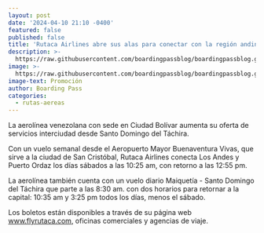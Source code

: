 ```yaml
---
layout: post
date: '2024-04-10 21:10 -0400'
featured: false
published: false
title: 'Rutaca Airlines abre sus alas para conectar con la región andina. '
description: >-
  https://raw.githubusercontent.com/boardingpassblog/boardingpassblog.github.io/main/assets/images/Rutaca-PZO.jpg
image: >-
  https://raw.githubusercontent.com/boardingpassblog/boardingpassblog.github.io/main/assets/images/Rutaca-PZO.jpg
image-text: Promoción
author: Boarding Pass
categories:
  - rutas-aereas
---
```

La aerolínea venezolana con sede en Ciudad Bolívar aumenta su oferta de servicios interciudad desde Santo Domingo del Táchira. 

Con un vuelo semanal desde el Aeropuerto Mayor Buenaventura Vivas, que sirve a la ciudad de San Cristóbal, Rutaca Airlines conecta Los Andes y Puerto Ordaz los días sábados a las 10:25 am, con retorno a las 12:55 pm.  

La aerolínea también cuenta con un vuelo diario Maiquetía - Santo Domingo del Táchira que parte a las 8:30 am. con dos horarios para retornar a la capital: 10:35 am y 3:25 pm todos los días, menos el sábado.

Los boletos están disponibles a través de su página web www.flyrutaca.com, oficinas comerciales y agencias de viaje.
